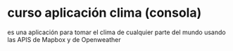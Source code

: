 # curso aplicación clima (consola)
es una aplicación para tomar el clima de cualquier parte del mundo usando las APIS de Mapbox y de Openweather
